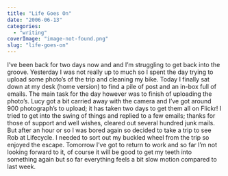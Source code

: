 ```yaml
---
title: "Life Goes On"
date: "2006-06-13"
categories: 
  - "writing"
coverImage: "image-not-found.png"
slug: "life-goes-on"
---
```


I’ve been back for two days now and and I’m struggling to get back into the groove. Yesterday I was not really up to much so I spent the day trying to upload some photo’s of the trip and cleaning my bike. Today I finally sat down at my desk (home version) to find a pile of post and an in-box full of emails. The main task for the day however was to finish of uploading the photo’s. Lucy got a bit carried away with the camera and I’ve got around 900 photograph’s to upload; it has taken two days to get them all on Flickr! I tried to get into the swing of things and replied to a few emails; thanks for those of support and well wishes, cleared out several hundred junk mails. But after an hour or so I was bored again so decided to take a trip to see Rob at Lifecycle. I needed to sort out my buckled wheel from the trip so enjoyed the escape. Tomorrow I’ve got to return to work and so far I’m not looking forward to it, of course it will be good to get my teeth into something again but so far everything feels a bit slow motion compared to last week.
